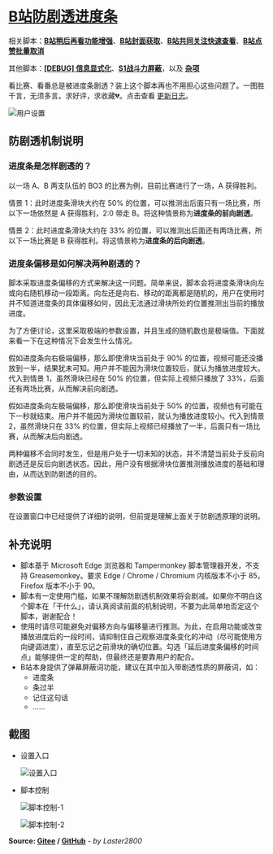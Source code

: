 # [B站防剧透进度条](https://greasyfork.org/zh-CN/scripts/411092)

相关脚本：**[B站稍后再看功能增强](https://greasyfork.org/zh-CN/scripts/395456)**、**[B站封面获取](https://greasyfork.org/zh-CN/scripts/395575)**、**[B站共同关注快速查看](https://greasyfork.org/zh-CN/scripts/428453)**、**[B站点赞批量取消](https://greasyfork.org/zh-CN/scripts/445754)**

其他脚本：**[[DEBUG] 信息显式化](https://greasyfork.org/zh-CN/scripts/429521)**、**[S1战斗力屏蔽](https://greasyfork.org/zh-CN/scripts/394407)**，以及 **[杂项](https://greasyfork.org/zh-CN/scripts?language=all&set=470770)**

看比赛、看番总是被进度条剧透？装上这个脚本再也不用担心这些问题了。一图胜千言，无须多言。求好评，求收藏💔。点击查看 [更新日志](https://gitee.com/liangjiancang/userscript/blob/master/script/BilibiliNoSpoilProgressBar/changelog.md)。

![用户设置](https://gitee.com/liangjiancang/userscript/raw/master/script/BilibiliNoSpoilProgressBar/screenshot/用户设置-p)

## 防剧透机制说明

### 进度条是怎样剧透的？

以一场 A、B 两支队伍的 BO3 的比赛为例，目前比赛进行了一场，A 获得胜利。

情景 1：此时进度条滑块大约在 50% 的位置，可以推测出后面只有一场比赛，所以下一场依然是 A 获得胜利，2:0 带走 B。将这种情景称为**进度条的前向剧透**。

情景 2：此时进度条滑块大约在 33% 的位置，可以推测出后面还有两场比赛，所以下一场比赛是 B 获得胜利。将这情景称为**进度条的后向剧透**。

### 进度条偏移是如何解决两种剧透的？

脚本采取进度条偏移的方式来解决这一问题。简单来说，脚本会将进度条滑块向左或向右随机移动一段距离。向左还是向右、移动的距离都是随机的，用户在使用时并不知道进度条的具体偏移如何，因此无法通过滑块所处的位置推测出当前的播放进度。

为了方便讨论，这里采取极端的参数设置，并且生成的随机数也是极端值。下面就来看一下在这种情况下会发生什么情况。

假如进度条向右极端偏移，那么即使滑块当前处于 90% 的位置，视频可能还没播放到一半，结果犹未可知。用户并不能因为滑块位置较后，就认为播放进度较大。代入到情景 1，虽然滑块已经在 50% 的位置，但实际上视频只播放了 33%，后面还有两场比赛，从而解决前向剧透。

假如进度条向左极端偏移，那么即使滑块当前处于 50% 的位置，视频也有可能在下一秒就结束。用户并不能因为滑块位置较前，就认为播放进度较小。代入到情景 2，虽然滑块只在 33% 的位置，但实际上视频已经播放了一半，后面只有一场比赛，从而解决后向剧透。

两种偏移不会同时发生，但是用户处于一切未知的状态，并不清楚当前处于反前向剧透还是反后向剧透状态。因此，用户没有根据滑块位置推测播放进度的基础和理由，从而达到防剧透的目的。

### 参数设置

在设置窗口中已经提供了详细的说明，但前提是理解上面关于防剧透原理的说明。

## 补充说明

* 脚本基于 Microsoft Edge 浏览器和 Tampermonkey 脚本管理器开发，不支持 Greasemonkey。要求 Edge / Chrome / Chromium 内核版本不小于 85，Firefox 版本不小于 90。
* 脚本有一定使用门槛，如果不理解防剧透机制效果将会剧减。如果你不明白这个脚本在「干什么」，请认真阅读前面的机制说明，不要为此简单地否定这个脚本，谢谢配合！
* 使用时请尽可能避免对偏移方向与偏移量进行推测。为此，在启用功能或改变播放进度后的一段时间，请抑制住自己观察进度条变化的冲动（尽可能使用方向键调进度），直至忘记之前滑块的确切位置。勾选「延后进度条偏移的时间点」能够提供一定的帮助，但最终还是要靠用户的配合。
* B站本身提供了弹幕屏蔽词功能，建议在其中加入带剧透性质的屏蔽词，如：
  * 进度条
  * 条过半
  * 记住这句话
  * ……

## 截图

* 设置入口

    ![设置入口](https://gitee.com/liangjiancang/userscript/raw/master/script/BilibiliNoSpoilProgressBar/screenshot/设置入口-p)

* 脚本控制

    ![脚本控制-1](https://gitee.com/liangjiancang/userscript/raw/master/script/BilibiliNoSpoilProgressBar/screenshot/脚本控制-1-p)

    ![脚本控制-2](https://gitee.com/liangjiancang/userscript/raw/master/script/BilibiliNoSpoilProgressBar/screenshot/脚本控制-2-p)

**Source: [Gitee](https://gitee.com/liangjiancang/userscript/tree/master/script/BilibiliNoSpoilProgressBar) / [GitHub](https://github.com/liangjiancang/userscript/tree/master/script/BilibiliNoSpoilProgressBar)** - *by Laster2800*
